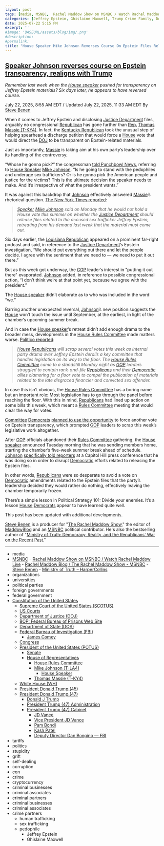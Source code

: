 ```yaml
---
layout: post
tags: [media, MSNBC,  Rachel Maddow Show on MSNBC / Watch Rachel Maddow Live,  Rachel Maddow Blog / The Rachel Maddow Show - MSNBC,  Steve Benen,  Ministry of Truth – HarperCollins, organizations, universities, political parties, foreign governments, federal government, Constitution of the United States, Supreme Court of the United States (SCOTUS), US Courts, Department of Justice (DOJ), BOP –  Federal Bureau of Prisons Web Site, Department of State (DOS), Federal Bureau of Investigation (FBI), James Comey, Congress, President of the United States (POTUS), Senate, House of Representatives, House Rules Committee, Mike Johnson (T-LA4), House Speaker, Thomas Massie (T-KY4), White House (WH), President Donald Trump (45), President Donald Trump (47), Donald J Trump, President Trump (47) Administration, President Trump (47) Cabinet, JD Vance, Vice President JD Vance, Pam Bondi, Kash Patel, Deputy Director Dan Bongino — FBI, tariffs, politics, stupidity, grift, self-dealing, corruption, con, crime, cryptocurrency, criminal businesses, criminal associates, criminal partners, criminal businesses, criminal associates, crime partners, human trafficking, sex trafficking, pedophile, Jeffrey Epstein, Ghislaine Maxwell]
categories: [Jeffrey Epstein, Ghislaine Maxwell, Trump Crime Family, Donald Trump]
date: 2025-07-22 5:15 PM
excerpt: ''
#image: 'BASEURL/assets/blog/img/.png'
#description:
#permalink:
title: "House Speaker Mike Johnson Reverses Course On Epstein Files Release & In Lock-Step With Trump"
---
```



## [Speaker Johnson reverses course on Epstein transparency, realigns with Trump](https://www.msnbc.com/rachel-maddow-show/maddowblog/speaker-johnson-reverses-course-epstein-transparency-realigns-trump-rcna220197)

*Remember last week when the [House speaker](https://www.speaker.gov/) pushed for transparency on Jeffrey Epstein materials? Six days later, he appears to have reversed course.*

July 22, 2025, 8:55 AM EDT / Updated July 22, 2025, 11:33 AM EDT
By [Steve Benen](https://www.msnbc.com/author/steve-benen-ncpn433601)

When it comes to Jeffrey Epstein and disclosing [Justice Department](https://www.justice.gov/) files, arguably no congressional [Republican](https://www.gop.com/) has gone further than [Rep.](https://www.house.gov/) [Thomas Massie (T-KY4)](https://massie.house.gov/). In fact, the [Kentucky Republican](https://massie.house.gov/) took the unusual step of helping spearhead a discharge petition that would force a [House](https://www.house.gov/) vote that would direct the [DOJ](https://www.justice.gov/) to be transparent on Epstein-related materials.

Just as importantly, [Massie](https://massie.house.gov/) is taking aim at his own party’s leadership over its handling of the controversy.

“Whose he gonna pick?” the congressman [told Punchbowl News](https://punchbowl.news/archive/72225-am/card/11/#group-11), referring to [House Speaker](https://speaker.house.gov/) [Mike Johnson](https://mikejohnson.house.gov/). “Is he going to stand with the pedophiles and underage sex traffickers? Or is he gonna pick the American people and justice for the victims? This is the ultimate decision the speaker needs to make. And it’s irrespective of what the president wants.”

It was against this backdrop that [Johnson](https://mikejohnson.house.gov/) effectively answered [Massie](https://massie.house.gov/)’s rhetorical question. [The New York Times reported](https://www.nytimes.com/2025/07/21/us/politics/mike-johnson-epstein-files-trump.html):

> *[Speaker](https://speaker.house.gov/) [Mike Johnson](https://mikejohnson.house.gov/) said on Monday that he would not hold a House vote this summer on whether the [Justice Department](https://www.justice.gov/) should release files related to the accused sex trafficker Jeffrey Epstein, retreating from his demand last week that the material must come out.*

Six days earlier, the [Louisiana Republican](https://mikejohnson.house.gov/) appeared on a prominent far-right podcast and said, in reference to the [Justice Department](https://www.justice.gov/)’s Epstein investigation, “We should put everything out there and let the people decide. I agree with the sentiment that we need to — we need to put it out there.”

But as this week got underway, the [GOP](https://www.gop.com/) leader’s interest in "putting it out there" evaporated. [Johnson](https://mikejohnson.house.gov/) added, in reference to possible congressional action, “I don’t think we’re at that point yet, because we agree with the president.”

The [House speaker](https://www.speaker.gov/) didn’t elaborate as to who was included in the word “we.”

Barring another unexpected reversal, [Johnson](https://mikejohnson.house.gov/)’s new position suggests the [House](https://www.house.gov/) won’t touch the issue until September, at the earliest, in light of the chamber’s upcoming summer break.

And in case the [House speaker](https://www.speaker.gov/)’s retreat didn’t add enough drama to the broader mess, developments in the [House Rules Committee](https://rules.house.gov/) made matters worse. [Politico reported](https://www.politico.com/live-updates/2025/07/21/congress/epstein-drama-disrupts-house-schedule-00466632):

> *[House](https://www.house.gov/) [Republicans](https://www.gop.com/) will scrap several votes this week as internal party drama over Jeffrey Epstein derails a key committee that handles legislation on its way to the floor. The [House Rules Committee](https://rules.house.gov/) came to a standstill Monday night as [GOP](https://www.gop.com/) leaders struggled to contain rank-and-file [Republicans](https://www.gop.com/) and their [Democratic](https://www.democrats.org/) allies clamoring for a floor vote to compel the publication of materials related to the late disgraced financier and convicted sex offender.*

In case this isn’t obvious, the [House Rules Committee](https://rules.house.gov/) has a boring name but an important role: Most legislation has to go through the panel before reaching the floor. With this in mind, [Republicans](https://www.gop.com/) had lined up action on some bills this week, which meant a [Rules Committee](https://rules.house.gov/) meeting that would clear the way for votes.

[Committee](https://rules.house.gov/) [Democrats](https://www.democrats.org/) [planned to use the opportunity](https://politicalwire.com/2025/07/21/house-democrats-force-another-committee-vote-on-epstein/) to force another vote on Epstein transparency, which prompted [GOP](https://www.gop.com/) leaders to scrap this week’s legislative work altogether.

After [GOP](https://www.gop.com/) officials abandoned their [Rules Committee](https://rules.house.gov/) gathering, the [House speaker](https://www.speaker.gov/) announced Tuesday morning that he was sending members home, starting the chamber’s five-week summer break ahead of schedule. [Johnson](https://mikejohnson.house.gov/) [specifically told reporters](https://www.nytimes.com/live/2025/07/22/us/trump-news/0d8c9050-dee0-5253-89b2-30e4737090c1?smid=url-share) at a Capitol Hill press conference that he was doing so in order to disrupt [Democratic](https://www.democrats.org/) efforts related to releasing the Epstein files.

In other words, [Republicans](https://www.gop.com/) were so desperate to avoid a vote on [Democratic](https://www.democrats.org/) amendments related to the Epstein files that the party’s leadership decided they would rather do nothing, effectively leaving the chamber temporarily frozen.

There’s a simple lesson in Political Strategy 101: Divide your enemies. It’s a lesson [House](https://www.house.gov/) [Democrats](https://www.democrats.org/) appear to have learned quite well.

This post has been updated with additional developments.

[Steve Benen](https://www.msnbc.com/author/steve-benen-ncpn433601) is a producer for "[The Rachel Maddow Show](https://www.msnbc.com/rachel-maddow-show)," the editor of [MaddowBlog](https://www.msnbc.com/maddowblog) and an [MSNBC](https://www.msnbc.com/) political contributor. He's also the bestselling author of "[Ministry of Truth: Democracy, Reality, and the Republicans' War on the Recent Past](https://www.harpercollins.com/products/ministry-of-truth-steve-benen)."

----
- media
- [MSNBC](https://www.msnbc.com/)
        - [Rachel Maddow Show on MSNBC / Watch Rachel Maddow Live](https://www.msnbc.com/rachel-maddow-show)
            - [Rachel Maddow Blog / The Rachel Maddow Show - MSNBC](https://www.msnbc.com/maddowblog)
        - [Steve Benen](https://www.msnbc.com/author/steve-benen-ncpn433601)
            - [Ministry of Truth – HarperCollins](https://www.harpercollins.com/products/ministry-of-truth-steve-benen)
- organizations 
- universities 
- political parties 
- foreign governments
- federal government 
- [Constitution of the United States](https://constitution.congress.gov/)
    - [Supreme Court of the United States (SCOTUS)](https://www.supremecourt.gov/)
    - [US Courts](https://www.uscourts.gov/)
    - [Department of Justice (DOJ)](https://www.justice.gov/)
    - [BOP: Federal Bureau of Prisons Web Site](https://www.bop.gov/)
   - [Department of State (DOS)](https://www.state.gov/)
    - [Federal Bureau of Investigation (FBI)](https://www.fbi.gov/)
        - [James Comey](https://www.fbi.gov/history/directors/james-b-comey)
    - [Congress](https;//www.congress.gov/)
    - [President of the United States (POTUS)](https://www.whitehouse.gov/)
        - [Senate](https://www.senate.gov/)
        - [House of Representatives](https://www.house.gov/)
            - [House Rules Committee](https://rules.house.gov/)
            - [Mike Johnson (T-LA4)](https://mikejohnson.house.gov/)
                - [House Speaker](https://www.speaker.gov/) 
            - [Thomas Massie (T-KY4)](https://massie.house.gov/)
    - [White House (WH)](https://www.whitehouse.gov/)
     - [President Donald Trump (45)](https://trumpwhitehouse.archives.gov/)
    - [President Donald Trump (47)](https://www.whitehouse.gov/administration/donald-j-trump/)
        - [Donald J Trump](https://www.donaldjtrump.com/)
        - [President Trump (47) Administration](https://www.whitehouse.gov/administration/)
        - [President Trump (47) Cabinet](https://www.whitehouse.gov/administration/the-cabinet/)
            - [JD Vance](https://www.linkedin.com/in/jd-vance-770a9047/)
            - [Vice President JD Vance](https://www.whitehouse.gov/administration/jd-vance/)
            - [Pam Bondi](https://www.justice.gov/ag/staff-profile/meet-attorney-general)
            - [Kash Patel](https://www.fbi.gov/about/leadership-and-structure/director-patel)
            - [Deputy Director Dan Bongino — FBI](https://www.fbi.gov/about/leadership-and-structure/deputy-director-dan-bongino)
- tariffs
- politics
- stupidity
- grift
- self-dealing
- corruption
- con
- crime
- cryptocurrency 
- criminal businesses
- criminal associates
- criminal partners
- criminal businesses
- criminal associates
- crime partners
    - human trafficking 
    - sex trafficking 
    - pedophile 
        - Jeffrey Epstein 
        - Ghislaine Maxwell
